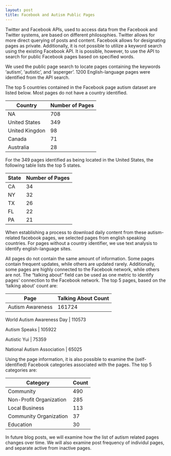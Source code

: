 ```yaml
---
layout: post
title: Facebook and Autism Public Pages      
---
```


Twitter and Facebook APIs, used to access data from the Facebook and Twitter systems, are based on different philosophies.  Twitter allows for more direct querying of posts and content.  Facebook allows for designating pages as private.  Additionally, it is not possible to utilize a keyword search using the existing Facebook API.  It is possible, however, to use the API to search for public Facebook pages based on specified words. 

 We used the public page search to locate pages containing the keywords ‘autism’, ‘autistic’, and ‘asperger’.  1200 English-language pages were identified from the API search.  

The top 5 countries contained in the Facebook page autism dataset are listed below.  Most pages do not have a country identified.

Country | Number of Pages
--- | --- 
  NA  | 708
  United States  | 349
 United Kingdon  | 98
Canada | 71
Australia | 28 

For the 349 pages identified as being located in the United States, the following table lists the top 5 states.

State  | Number of Pages
--- | ---
CA | 34
NY | 32
TX | 26
FL  | 22
PA | 21

When establishing a process to download daily content from these autism-related facebook pages, we selected pages from english speaking countries.  For pages without a country identifier, we use text analysis to identify english-language sites. 

All pages do not contain the same amount of information.  Some pages contain frequent updates, while others are updated rarely.  Additionally, some pages are highly connected to the Facebook network, while others are not.  The “talking about” field can be used as one metric to identify pages' connection to the Facebook network.  The top 5 pages, based on the ‘talking about’ count are:

Page | Talking About Count
--- | ---
Autism Awareness | 161724

World Autism Awareness Day | 110573

Autism Speaks |  105922

Autistic Yui |  75359

National Autism Association |  65025


Using the page information, it is also possible to examine the (self-identified) Facebook categories associated with the pages.  The top 5 categories are:


Category | Count
---|---
Community | 490
Non-Profit Organization | 285
Local Business | 113
Community Organization | 37
Education | 30

In future blog posts, we will examine how the list of autism related pages changes over time.  We will also examine post frequency of individul pages, and separate active from inactive pages. 




